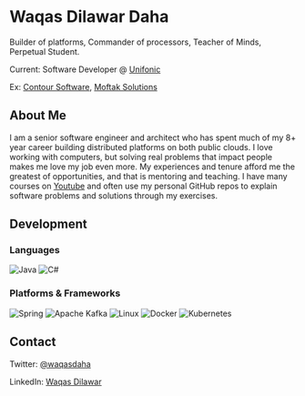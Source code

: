 # Waqas Dilawar Daha
Builder of platforms, Commander of processors, Teacher of Minds, Perpetual Student.

Current: Software Developer @ [Unifonic](https://www.unifonic.com/)

Ex: [Contour Software](https://contour-software.com/), [Moftak Solutions](https://moftak.com/)

## About Me
I am a senior software engineer and architect who has spent much of my 8+ year career building distributed platforms on both public clouds. I love working with computers, but solving real problems that impact people makes me love my job even more. My experiences and tenure afford me the greatest of opportunities, and that is mentoring and teaching. I have many courses on [Youtube](https://www.youtube.com/channel/UCIOiNJquF-ZZ_QvFVdHTImg) and often use my personal GitHub repos to explain software problems and solutions through my exercises. 

## Development
### Languages
![Java](https://img.shields.io/badge/java-%23ED8B00.svg?style=for-the-badge&logo=java&logoColor=white)
![C#](https://img.shields.io/badge/c%23-%23239120.svg?style=for-the-badge&logo=c-sharp&logoColor=white)

### Platforms & Frameworks
![Spring](https://img.shields.io/badge/spring-%236DB33F.svg?style=for-the-badge&logo=spring&logoColor=white)
![Apache Kafka](https://img.shields.io/badge/kafka-%236DB33F.svg?style=for-the-badge&logo=apache-kafka&logoColor=white)
![Linux](https://img.shields.io/badge/Linux-FCC624?style=for-the-badge&logo=linux&logoColor=black)
![Docker](https://img.shields.io/badge/docker-%23326ce5.svg?style=for-the-badge&logo=docker&logoColor=white)
![Kubernetes](https://img.shields.io/badge/kubernetes-%23326ce5.svg?style=for-the-badge&logo=kubernetes&logoColor=white)

## Contact

Twitter: [@waqasdaha](https://twitter.com/waqasdaha)

LinkedIn: [Waqas Dilawar](https://www.linkedin.com/in/muhammad-waqas-dilawar-a721b8105/)
